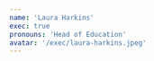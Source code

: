 ```yaml
---
name: 'Laura Harkins'
exec: true
pronouns: 'Head of Education'
avatar: '/exec/laura-harkins.jpeg'
---
```

